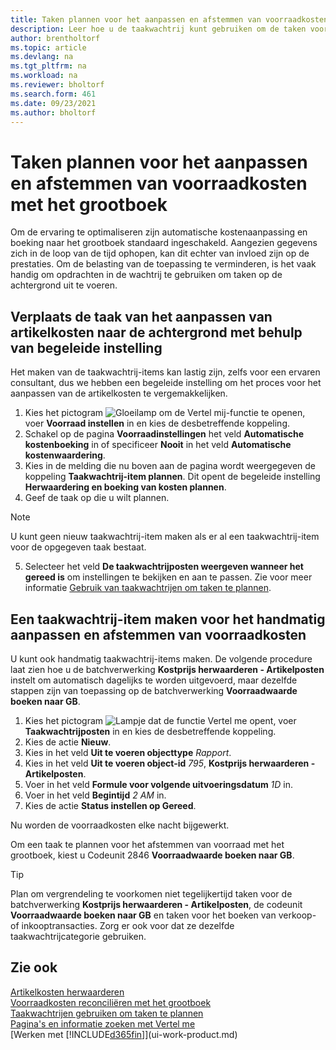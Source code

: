 ```yaml
---
title: Taken plannen voor het aanpassen en afstemmen van voorraadkosten
description: Leer hoe u de taakwachtrij kunt gebruiken om de taken voor het aanpassen van voorraadkosten of het afstemmen met het grootboek naar de achtergrond te verplaatsen. Bijvoorbeeld als uw bedrijf veel taken uitvoert of veel transacties verwerkt.
author: brentholtorf
ms.topic: article
ms.devlang: na
ms.tgt_pltfrm: na
ms.workload: na
ms.reviewer: bholtorf
ms.search.form: 461
ms.date: 09/23/2021
ms.author: bholtorf
---
```

# Taken plannen voor het aanpassen en afstemmen van voorraadkosten met het grootboek

Om de ervaring te optimaliseren zijn automatische kostenaanpassing en boeking naar het grootboek standaard ingeschakeld. Aangezien gegevens zich in de loop van de tijd ophopen, kan dit echter van invloed zijn op de prestaties. Om de belasting van de toepassing te verminderen, is het vaak handig om opdrachten in de wachtrij te gebruiken om taken op de achtergrond uit te voeren.

## Verplaats de taak van het aanpassen van artikelkosten naar de achtergrond met behulp van begeleide instelling

Het maken van de taakwachtrij-items kan lastig zijn, zelfs voor een ervaren consultant, dus we hebben een begeleide instelling om het proces voor het aanpassen van de artikelkosten te vergemakkelijken.  

1. Kies het pictogram ![Gloeilamp om de Vertel mij-functie te openen](media/ui-search/search_small.png "Vertel me wat u wilt doen"), voer **Voorraad instellen** in en kies de desbetreffende koppeling.  
2. Schakel op de pagina **Voorraadinstellingen** het veld **Automatische kostenboeking** in of specificeer **Nooit** in het veld **Automatische kostenwaardering**.  
3. Kies in de melding die nu boven aan de pagina wordt weergegeven de koppeling **Taakwachtrij-item plannen**. Dit opent de begeleide instelling **Herwaardering en boeking van kosten plannen**.  
4. Geef de taak op die u wilt plannen.  

  > [!NOTE]
  > U kunt geen nieuw taakwachtrij-item maken als er al een taakwachtrij-item voor de opgegeven taak bestaat.

5. Selecteer het veld **De taakwachtrijposten weergeven wanneer het gereed is** om instellingen te bekijken en aan te passen. Zie voor meer informatie [Gebruik van taakwachtrijen om taken te plannen](admin-job-queues-schedule-tasks.md).  

## Een taakwachtrij-item maken voor het handmatig aanpassen en afstemmen van voorraadkosten

U kunt ook handmatig taakwachtrij-items maken. De volgende procedure laat zien hoe u de batchverwerking **Kostprijs herwaarderen - Artikelposten** instelt om automatisch dagelijks te worden uitgevoerd, maar dezelfde stappen zijn van toepassing op de batchverwerking **Voorraadwaarde boeken naar GB**.  

1. Kies het pictogram ![Lampje dat de functie Vertel me opent](media/ui-search/search_small.png "Vertel me wat u wilt doen"), voer **Taakwachtrijposten** in en kies de desbetreffende koppeling.  
2. Kies de actie **Nieuw**.  
3. Kies in het veld **Uit te voeren objecttype** *Rapport*.  
4. Kies in het veld **Uit te voeren object-id** *795*, **Kostprijs herwaarderen - Artikelposten**.  
5. Voer in het veld **Formule voor volgende uitvoeringsdatum** *1D* in.
6. Voer in het veld **Begintijd** *2 AM* in.
7. Kies de actie **Status instellen op Gereed**.

Nu worden de voorraadkosten elke nacht bijgewerkt.  

Om een taak te plannen voor het afstemmen van voorraad met het grootboek, kiest u Codeunit 2846 **Voorraadwaarde boeken naar GB**.

> [!TIP]
> Plan om vergrendeling te voorkomen niet tegelijkertijd taken voor de batchverwerking **Kostprijs herwaarderen - Artikelposten**, de codeunit **Voorraadwaarde boeken naar GB** en taken voor het boeken van verkoop- of inkooptransacties. Zorg er ook voor dat ze dezelfde taakwachtrijcategorie gebruiken.

## Zie ook

[Artikelkosten herwaarderen](inventory-how-adjust-item-costs.md)  
[Voorraadkosten reconciliëren met het grootboek](finance-how-to-post-inventory-costs-to-the-general-ledger.md)  
[Taakwachtrijen gebruiken om taken te plannen](admin-job-queues-schedule-tasks.md)  
[Pagina's en informatie zoeken met Vertel me](ui-search.md)  
[Werken met [!INCLUDE[d365fin](includes/d365fin_md.md)]](ui-work-product.md)  
